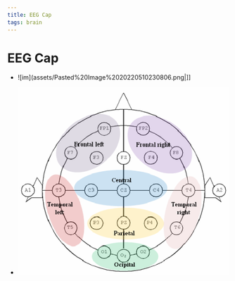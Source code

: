 ```yaml
---
title: EEG Cap
tags: brain
---
```


# EEG Cap
- ![im](assets/Pasted%20Image%2020220510230806.png|]]

- ![im](assets/Pasted%20Image%2020220518144509.png)






























































